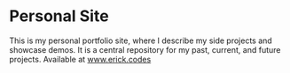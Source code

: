 # Personal Site
This is my personal portfolio site, where I describe my side projects and showcase demos. It is a central repository for my past, current, and future projects. Available at www.erick.codes
